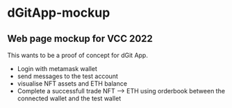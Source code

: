 # dGitApp-mockup
Web page mockup for VCC 2022
------------------------------
This wants to be a proof of concept for dGit App.

- Login with metamask wallet
- send messages to the test account
- visualise NFT assets and ETH balance
- Complete a successfull trade NFT --> ETH using orderbook between the connected wallet and the test wallet